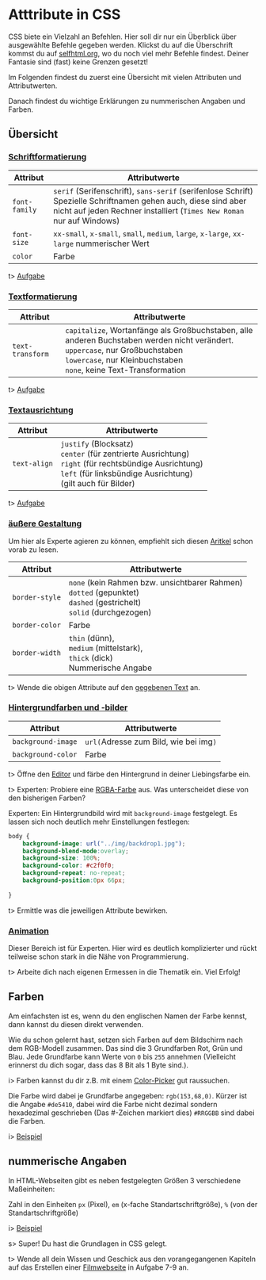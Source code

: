 # Atttribute in CSS

CSS biete ein Vielzahl an Befehlen. Hier soll dir nur ein Überblick über ausgewählte Befehle gegeben werden. Klickst du auf die Überschrift kommst du auf [selfhtml.org](https://wiki.selfhtml.org/wiki/CSS), wo du noch viel mehr Befehle findest. Deiner Fantasie sind (fast) keine Grenzen gesetzt!

Im Folgenden findest du zuerst eine Übersicht mit vielen Attributen und Attributwerten.

Danach findest du wichtige Erklärungen zu nummerischen Angaben und Farben.

## Übersicht

### [Schriftformatierung](https://wiki.selfhtml.org/wiki/CSS/Eigenschaften/Schriftformatierung)

| Attribut      | Attributwerte                            |
| ------------- | ---------------------------------------- |
| `font-family` | `serif` (Serifenschrift), `sans-serif` (serifenlose Schrift)									Spezielle Schriftnamen gehen auch, diese sind aber nicht auf jeden Rechner installiert (`Times New Roman` nur auf Windows) |
| `font-size`   | `xx-small`, `x-small`, `small`, `medium`, `large`, `x-large`, `xx-large`									nummerischer Wert |
| `color`       | Farbe                                    |

t> [Aufgabe](https://apps.wi-wissen.de/html-css-js-editor/yUhCE)

### [Textformatierung](https://wiki.selfhtml.org/wiki/CSS/Eigenschaften/Textformatierung)

| Attribut         | Attributwerte                            |
| ---------------- | ---------------------------------------- |
| `text-transform` | `capitalize`, Wortanfänge als Großbuchstaben, alle anderen Buchstaben werden nicht verändert.<br />`uppercase`, nur Großbuchstaben	<br />`lowercase`, nur Kleinbuchstaben<br />`none`, keine Text-Transformation |

t> [Aufgabe](https://apps.wi-wissen.de/html-css-js-editor/TY2nj)

### [Textausrichtung](https://wiki.selfhtml.org/wiki/CSS/Eigenschaften/Textausrichtung)

| Attribut     | Attributwerte                            |
| ------------ | ---------------------------------------- |
| `text-align` | `justify` (Blocksatz)<br />`center` (für zentrierte Ausrichtung)<br />`right` (für rechtsbündige Ausrichtung)<br />`left` (für linksbündige Ausrichtung)<br />(gilt auch für Bilder) |

t> [Aufgabe](https://apps.wi-wissen.de/html-css-js-editor/kjkYc)

### [äußere Gestaltung](https://wiki.selfhtml.org/wiki/CSS/Eigenschaften/%C3%A4u%C3%9Fere_Gestaltung)

Um hier als Experte agieren zu können, empfiehlt sich diesen [Aritkel](https://wiki.selfhtml.org/wiki/CSS/Box-Modell) schon vorab zu lesen.

| Attribut               | Attributwerte                            |
| ---------------------- | ---------------------------------------- |
| `border-style`         | `none` (kein Rahmen bzw. unsichtbarer Rahmen)<br /> `dotted` (gepunktet)<br /> `dashed` (gestrichelt)<br /> `solid` (durchgezogen)<br /> |
| `border-color`         | Farbe                                    |
| `border-width` | `thin` (dünn),<br /> `medium` (mittelstark),<br /> `thick` (dick)<br /> Nummerische Angabe |

t> Wende die obigen Attribute auf den [gegebenen Text](https://apps.wi-wissen.de/html-css-js-editor/0NmkG) an.

### [Hintergrundfarben und -bilder](https://wiki.selfhtml.org/wiki/CSS/Eigenschaften/Hintergrundfarben_und_-bilder)

| Attribut           | Attributwerte                          |
| ------------------ | -------------------------------------- |
| `background-image` | `url(`Adresse zum Bild, wie bei img`)` |
| `background-color` | Farbe                                  |

t> Öffne den [Editor](https://apps.wi-wissen.de/html-css-js-editor/) und färbe den Hintergrund in deiner Liebingsfarbe ein.

t> Experten: Probiere eine [RGBA-Farbe](https://wiki.selfhtml.org/wiki/Grafik/Farben#rgba) aus. Was unterscheidet diese von den bisherigen Farben?

Experten: Ein Hintergrundbild wird mit `background-image` festgelegt. Es lassen sich noch deutlich mehr Einstellungen festlegen: 

```css
body {
    background-image: url("../img/backdrop1.jpg");
	background-blend-mode:overlay;
	background-size: 100%;
	background-color: #c2f0f0;
	background-repeat: no-repeat;
	background-position:0px 66px;
	 
}
```

t> Ermittle was die jeweiligen Attribute bewirken.

### [Animation](https://wiki.selfhtml.org/wiki/CSS/Eigenschaften/Animation)

Dieser Bereich ist für Experten. Hier wird es deutlich komplizierter und rückt teilweise schon stark in die Nähe von Programmierung.

t> Arbeite dich nach eigenen Ermessen in die Thematik ein. Viel Erfolg!

## Farben

Am einfachsten ist es, wenn du den englischen Namen der Farbe kennst, dann kannst du diesen direkt verwenden.

Wie du schon gelernt hast, setzen sich Farben auf dem Bildschirm nach dem RGB-Modell zusammen. Das sind die 3 Grundfarben Rot, Grün und Blau. Jede Grundfarbe kann Werte von `0` bis `255` annehmen (Vielleicht erinnerst du dich sogar, dass das 8 Bit als 1 Byte sind.).

i> Farben kannst du dir z.B. mit einem [Color-Picker](http://www.w3schools.com/colors/colors_picker.asp) gut raussuchen.

Die Farbe wird dabei je Grundfarbe angegeben: `rgb(153,68,0)`. Kürzer ist die Angabe `#de5410`, dabei wird die Farbe nicht dezimal sondern hexadezimal geschrieben (Das #-Zeichen markiert dies) `#RRGGBB` sind dabei die Farben.

i> [Beispiel](https://apps.wi-wissen.de/html-css-js-editor/AWUMv)

## nummerische Angaben

In HTML-Webseiten gibt es neben festgelegten Größen 3 verschiedene Maßeinheiten:

Zahl in den Einheiten `px` (Pixel), `em` (x-fache Standartschriftgröße), `%` (von der Standartschriftgröße)

i> [Beispiel](https://apps.wi-wissen.de/html-css-js-editor/TiOBL)

s> Super! Du hast die Grundlagen in CSS gelegt.

t> Wende all dein Wissen und Geschick aus den vorangegangenen Kapiteln auf das Erstellen einer [Filmwebseite](filmwebseite.md) in Aufgabe 7-9 an.